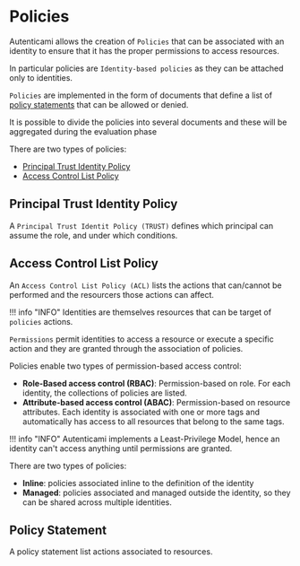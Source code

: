 # Policies

Autenticami allows the creation of `Policies` that can be associated with an identity to ensure that it has the proper permissions to access resources.

In particular policies are `Identity-based policies` as they can be attached only to identities.

`Policies` are implemented in the form of documents that define a list of [policy statements](#policy-statement) that can be allowed or denied.

It is possible to divide the policies into several documents and these will be aggregated during the evaluation phase

There are two types of policies:

- [Principal Trust Identity Policy](#principal-trust-identity-policy)
- [Access Control List Policy](#access-control-list-policy)

## Principal Trust Identity Policy

A `Principal Trust Identit Policy (TRUST)` defines which principal can assume the role, and under which conditions.

## Access Control List Policy

An `Access Control List Policy (ACL)` lists the actions that can/cannot be performed and the resourcers those actions can affect.

!!! info "INFO"
    Identities are themselves resources that can be target of `policies` actions.

`Permissions` permit identities to access a resource or execute a specific action and they are granted through the association of policies.

Policies enable two types of permission-based access control:

- **Role-Based access control (RBAC)**: Permission-based on role. For each identity, the collections of policies are listed.
- **Attribute-based access control (ABAC)**: Permission-based on resource attributes. Each identity is associated with one or more tags and automatically has access to all resources that belong to the same tags.

!!! info "INFO"
    Autenticami implements a Least-Privilege Model, hence an identity can't access anything until permissions are granted.

There are two types of policies:

- **Inline**: policies associated inline to the definition of the identity
- **Managed**: policies associated and managed outside the identity, so they can be shared across multiple identities.

## Policy Statement

A policy statement list actions associated to resources.
